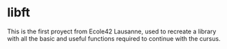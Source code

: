 # libft

This is the first proyect from Ecole42 Lausanne, used to recreate a library with all the basic and useful functions required to continue with the cursus.
